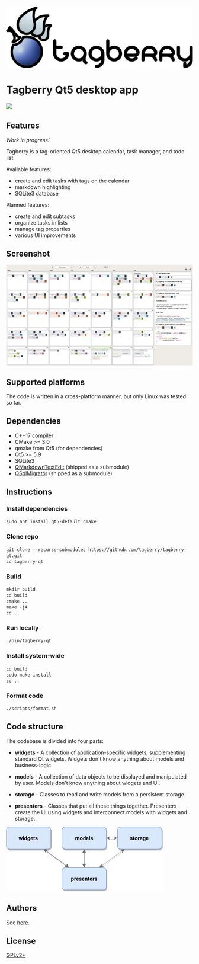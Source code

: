![Tagberry](./images/logo.png)

# Tagberry Qt5 desktop app

[![](https://github.com/tagberry/tagberry-qt/workflows/build/badge.svg?branch=master)](https://github.com/tagberry/tagberry-qt/actions)

## Features

*Work in progress!*

Tagberry is a tag-oriented Qt5 desktop calendar, task manager, and todo list.

Available features:

* create and edit tasks with tags on the calendar
* markdown highlighting
* SQLite3 database

Planned features:

* create and edit subtasks
* organize tasks in lists
* manage tag properties
* various UI improvements

## Screenshot

[![Screenshot](./images/screenshot_scaled.png)](https://raw.githubusercontent.com/tagberry/tagberry-qt/master/images/screenshot.png)

## Supported platforms

The code is written in a cross-platform manner, but only Linux was tested so far.

## Dependencies

* C++17 compiler
* CMake >= 3.0
* qmake from Qt5 (for dependencies)
* Qt5 >= 5.9
* SQLite3
* [QMarkdownTextEdit](https://github.com/pbek/qmarkdowntextedit) (shipped as a submodule)
* [QSqlMigrator](https://github.com/hicknhack-software/QSqlMigrator) (shipped as a submodule)

## Instructions

### Install dependencies

```
sudo apt install qt5-default cmake
```

### Clone repo

```
git clone --recurse-submodules https://github.com/tagberry/tagberry-qt.git
cd tagberry-qt
```

### Build

```
mkdir build
cd build
cmake ..
make -j4
cd ..
```

### Run locally

```
./bin/tagberry-qt
```

### Install system-wide

```
cd build
sudo make install
cd ..
```

### Format code

```
./scripts/format.sh
```

## Code structure

The codebase is divided into four parts:

* **widgets** - A collection of application-specific widgets, supplementing standard Qt widgets. Widgets don't know anything about models and business-logic.

* **models** - A collection of data objects to be displayed and manipulated by user. Models don't know anything about widgets and UI.

* **storage** - Classes to read and write models from a persistent storage.

* **presenters** - Classes that put all these things together. Presenters create the UI using widgets and interconnect models with widgets and storage.

![Code Structure](./images/diagram.png)

## Authors

See [here](https://github.com/tagberry/tagberry-qt/graphs/contributors).

## License

[GPLv2+](LICENSE)
